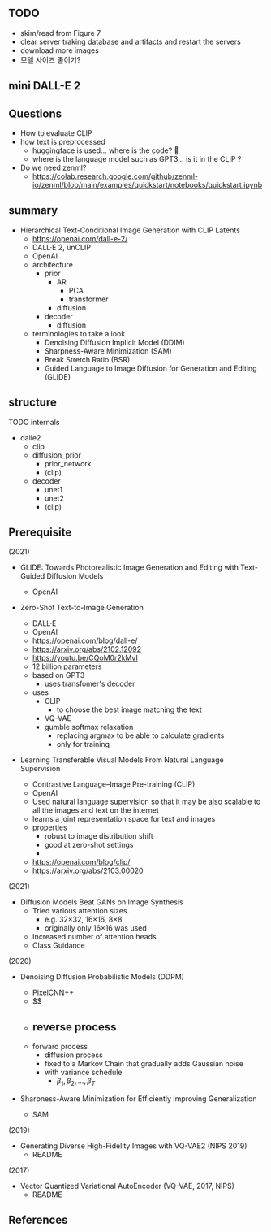 ## TODO

- skim/read from Figure 7
- clear server traking database and artifacts and restart the servers
- download more images
- 모델 사이즈 줄이기?

## mini DALL-E 2



## Questions

- How to evaluate CLIP
- how text is preprocessed
  - huggingface is used... where is the code? 🤔
  - where is the language model such as GPT3... is it in the CLIP ?
- Do we need zenml?
  - https://colab.research.google.com/github/zenml-io/zenml/blob/main/examples/quickstart/notebooks/quickstart.ipynb

## summary

- Hierarchical Text-Conditional Image Generation with CLIP Latents
  - https://openai.com/dall-e-2/
  - DALL·E 2, unCLIP
  - OpenAI
  - architecture
    - prior
      - AR
        - PCA
        - transformer
      - diffusion
    - decoder
      - diffusion
  - terminologies to take a look
    - Denoising Diffusion Implicit Model (DDIM)
    - Sharpness-Aware Minimization (SAM)
    - Break Stretch Ratio (BSR)
    - Guided Language to Image Diffusion for Generation and Editing (GLIDE)

## structure

TODO internals

- dalle2
  - clip
  - diffusion_prior
    - prior_network
    - (clip)
  - decoder
    - unet1
    - unet2
    - (clip)

## Prerequisite

(2021)

- GLIDE: Towards Photorealistic Image Generation and Editing with Text-Guided Diffusion Models
  - OpenAI

- Zero-Shot Text-to-Image Generation
  - DALL·E
  - OpenAI
  - https://openai.com/blog/dall-e/
  - https://arxiv.org/abs/2102.12092
  - https://youtu.be/CQoM0r2kMvI
  - 12 billion parameters
  - based on GPT3
    - uses transfomer's decoder
  - uses
    - CLIP
      - to choose the best image matching the text
    - VQ-VAE
    - gumble softmax relaxation
      - replacing argmax to be able to calculate gradients
      - only for training
- Learning Transferable Visual Models From Natural Language Supervision
  - Contrastive Language–Image Pre-training (CLIP)
  - OpenAI
  - Used natural language supervision so that it may be also scalable to all the images and text on the internet
  - learns a joint representation space for text and images
  - properties
    - robust to image distribution shift
    - good at zero-shot settings
    -
  - https://openai.com/blog/clip/
  - https://arxiv.org/abs/2103.00020

(2021)
- Diffusion Models Beat GANs on Image Synthesis
  - Tried various attention sizes.
    - e.g. 32×32, 16×16, 8×8
    - originally only 16×16 was used
  - Increased number of attention heads
  - Class Guidance

(2020)

- Denoising Diffusion Probabilistic Models (DDPM)
  - PixelCNN++
  - $$
  - reverse process
    -
  - forward process
    - diffusion process
    - fixed to a Markov Chain that gradually adds Gaussian noise
    - with variance schedule
      - $\beta_1, \beta_2, ..., \beta_T$

- Sharpness-Aware Minimization for Efficiently Improving Generalization
  - SAM

(2019)

- Generating Diverse High-Fidelity Images with VQ-VAE2 (NIPS 2019)
  - README

(2017)

- Vector Quantized Variational AutoEncoder (VQ-VAE, 2017, NIPS)
  - README


## References


